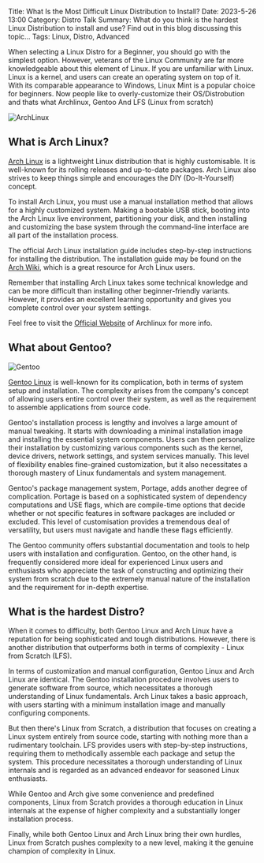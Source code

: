 Title: What Is the Most Difficult Linux Distribution to Install?
Date: 2023-5-26 13:00
Category: Distro Talk
Summary: What do you think is the hardest Linux Distribution to install and use? Find out in this blog discussing this topic...
Tags: Linux, Distro, Advanced

When selecting a Linux Distro for a Beginner, you should go with the simplest option. However, veterans of the Linux Community are far more knowledgeable about this element of Linux. If you are unfamiliar with Linux. Linux is a kernel, and users can create an operating system on top of it. With its comparable appearance to Windows, Linux Mint is a popular choice for beginners. Now people like to overly-customize their OS/Distrobution and thats what Archlinux, Gentoo And LFS (Linux from scratch)

![ArchLinux]({static}/images/archlinux.png#mid "archlinux icon")
## What is Arch Linux?
[Arch Linux](https://archlinux.org/) is a lightweight Linux distribution that is highly customisable. It is well-known for its rolling releases and up-to-date packages. Arch Linux also strives to keep things simple and encourages the DIY (Do-It-Yourself) concept.

To install Arch Linux, you must use a manual installation method that allows for a highly customized system. Making a bootable USB stick, booting into the Arch Linux live environment, partitioning your disk, and then installing and customizing the base system through the command-line interface are all part of the installation process.

The official Arch Linux installation guide includes step-by-step instructions for installing the distribution. The installation guide may be found on the [Arch Wiki](https://wiki.archlinux.org/index.php/Installation_guide), which is a great resource for Arch Linux users.

Remember that installing Arch Linux takes some technical knowledge and can be more difficult than installing other beginner-friendly variants. However, it provides an excellent learning opportunity and gives you complete control over your system settings.

Feel free to visit the [Official Website](https://archlinux.org) of Archlinux for more info.

## What about Gentoo?
![Gentoo]({static}/images/gentoo.png#mid "gentoo icon")



[Gentoo Linux](https://gentoo.org/) is well-known for its complication, both in terms of system setup and installation. The complexity arises from the company's concept of allowing users entire control over their system, as well as the requirement to assemble applications from source code.

Gentoo's installation process is lengthy and involves a large amount of manual tweaking. It starts with downloading a minimal installation image and installing the essential system components. Users can then personalize their installation by customizing various components such as the kernel, device drivers, network settings, and system services manually. This level of flexibility enables fine-grained customization, but it also necessitates a thorough mastery of Linux fundamentals and system management.

Gentoo's package management system, Portage, adds another degree of complication. Portage is based on a sophisticated system of dependency computations and USE flags, which are compile-time options that decide whether or not specific features in software packages are included or excluded. This level of customisation provides a tremendous deal of versatility, but users must navigate and handle these flags efficiently.

The Gentoo community offers substantial documentation and tools to help users with installation and configuration. Gentoo, on the other hand, is frequently considered more ideal for experienced Linux users and enthusiasts who appreciate the task of constructing and optimizing their system from scratch due to the extremely manual nature of the installation and the requirement for in-depth expertise.

## What is the hardest Distro?
When it comes to difficulty, both Gentoo Linux and Arch Linux have a reputation for being sophisticated and tough distributions. However, there is another distribution that outperforms both in terms of complexity - Linux from Scratch (LFS).

In terms of customization and manual configuration, Gentoo Linux and Arch Linux are identical. The Gentoo installation procedure involves users to generate software from source, which necessitates a thorough understanding of Linux fundamentals. Arch Linux takes a basic approach, with users starting with a minimum installation image and manually configuring components.

But then there's Linux from Scratch, a distribution that focuses on creating a Linux system entirely from source code, starting with nothing more than a rudimentary toolchain. LFS provides users with step-by-step instructions, requiring them to methodically assemble each package and setup the system. This procedure necessitates a thorough understanding of Linux internals and is regarded as an advanced endeavor for seasoned Linux enthusiasts.

While Gentoo and Arch give some convenience and predefined components, Linux from Scratch provides a thorough education in Linux internals at the expense of higher complexity and a substantially longer installation process.

Finally, while both Gentoo Linux and Arch Linux bring their own hurdles, Linux from Scratch pushes complexity to a new level, making it the genuine champion of complexity in Linux. 